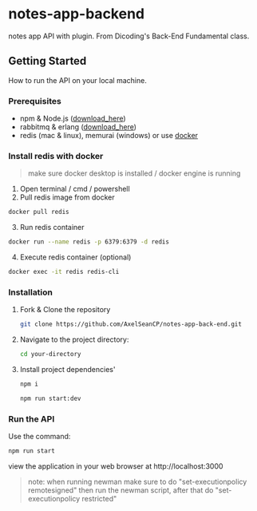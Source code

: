 # notes-app-backend

notes app API with plugin. From Dicoding's Back-End Fundamental class.

## Getting Started

How to run the API on your local machine.

### Prerequisites

- npm & Node.js ([download_here](https://nodejs.org/en/download/package-manager))
- rabbitmq & erlang ([download_here](https://www.rabbitmq.com/download.html))
- redis (mac & linux), memurai (windows) or use [docker](#install-redis-with-docker)

### Install redis with docker

> make sure docker desktop is installed / docker engine is running

1. Open terminal / cmd / powershell
2. Pull redis image from docker

```bash
docker pull redis
```

3. Run redis container

```bash
docker run --name redis -p 6379:6379 -d redis
```

4. Execute redis container (optional)

```bash
docker exec -it redis redis-cli
```

### Installation

1. Fork & Clone the repository

   ```bash
   git clone https://github.com/AxelSeanCP/notes-app-back-end.git
   ```

2. Navigate to the project directory:

   ```bash
   cd your-directory
   ```

3. Install project dependencies'

   ```bash
   npm i

   npm run start:dev
   ```

### Run the API

Use the command:

```bash
npm run start
```

view the application in your web browser at http://localhost:3000

> note: when running newman make sure to do "set-executionpolicy remotesigned" then run the newman script, after that do "set-executionpolicy restricted"
